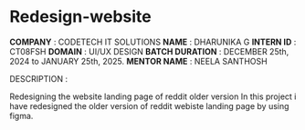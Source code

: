 # Redesign-website

**COMPANY** : CODETECH IT SOLUTIONS
**NAME** : DHARUNIKA G
**INTERN ID** : CT08FSH
**DOMAIN** :  UI/UX DESIGN
**BATCH DURATION** :  DECEMBER 25th, 2024 to JANUARY 25th, 2025.
**MENTOR NAME** : NEELA SANTHOSH

DESCRIPTION :

Redesigning the website landing page of reddit older version
In this project i have redesigned the older version of reddit webiste landing page by using figma.
